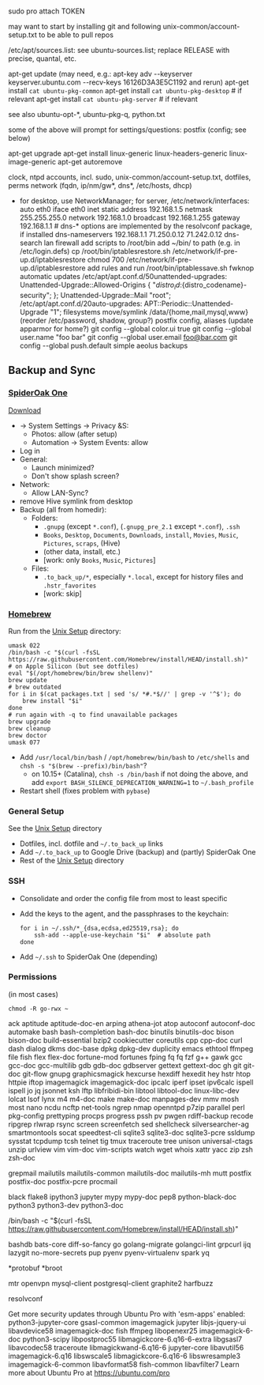 #

sudo pro attach TOKEN

may want to start by installing git and following
unix-common/account-setup.txt to be able to pull repos

/etc/apt/sources.list:
  see ubuntu-sources.list; replace RELEASE with precise, quantal, etc.

apt-get update
(may need, e.g.:
  apt-key adv --keyserver keyserver.ubuntu.com --recv-keys 16126D3A3E5C1192
and rerun)
apt-get install `cat ubuntu-pkg-common`
apt-get install `cat ubuntu-pkg-desktop`  # if relevant
apt-get install `cat ubuntu-pkg-server`  # if relevant

see also ubuntu-opt-*, ubuntu-pkg-q, python.txt

some of the above will prompt for settings/questions:
  postfix (config; see below)

apt-get upgrade
apt-get install linux-generic linux-headers-generic linux-image-generic
apt-get autoremove

clock, ntpd
accounts, incl. sudo, unix-common/account-setup.txt, dotfiles, perms
network (fqdn, ip/nm/gw*, dns*, /etc/hosts, dhcp)
  * for desktop, use NetworkManager; for server, /etc/network/interfaces:
    auto eth0
    iface eth0 inet static
        address 192.168.1.5
        netmask 255.255.255.0
        network 192.168.1.0
        broadcast 192.168.1.255
        gateway 192.168.1.1
        # dns-* options are implemented by the resolvconf package, if installed
        dns-nameservers 192.168.1.1 71.250.0.12 71.242.0.12
        dns-search lan
firewall
  add scripts to /root/bin
  add ~/bin/ to path (e.g. in /etc/login.defs)
  cp /root/bin/iptablesrestore.sh /etc/network/if-pre-up.d/iptablesrestore
  chmod 700 /etc/network/if-pre-up.d/iptablesrestore
  add rules and run /root/bin/iptablessave.sh
fwknop
automatic updates
  /etc/apt/apt.conf.d/50unattended-upgrades:
    Unattended-Upgrade::Allowed-Origins {
            "${distro_id}:${distro_codename}-security";
    };
    Unattended-Upgrade::Mail "root";
  /etc/apt/apt.conf.d/20auto-upgrades:
    APT::Periodic::Unattended-Upgrade "1";
filesystems
move/symlink /data/{home,mail,mysql,www}
(reorder /etc/password, shadow, group?)
postfix config, aliases
(update apparmor for home?)
git config --global color.ui true
git config --global user.name "foo bar"
git config --global user.email foo@bar.com
git config --global push.default simple
aeolus backups

## Backup and Sync

### [SpiderOak One][spideroak-one]

[Download][spideroak-one-dl]

* -> System Settings -> Privacy &S:
    * Photos: allow (after setup)
    * Automation -> System Events: allow
* Log in
* General:
    * Launch minimized?
    * Don't show splash screen?
* Network:
    * Allow LAN-Sync?
* remove Hive symlink from desktop
* Backup (all from homedir):
    * Folders:
        * `.gnupg` (except `*.conf`), (`.gnupg_pre_2.1` except `*.conf`),
          `.ssh`
        * `Books`, `Desktop`, `Documents`, `Downloads`, `install`, `Movies`,
          `Music`, `Pictures`, `scraps`, (Hive)
        * (other data, install, etc.)
        * \[work: only `Books`, `Music`, `Pictures`]
    * Files:
        * `.to_back_up/*`, especially `*.local`, except for history files and
          `.hstr_favorites`
        * \[work: skip]

[spideroak-one]: https://spideroak.com/one/
[spideroak-one-dl]: https://spideroak.com/opendownload/

### [Homebrew][homebrew]

Run from the [Unix Setup][unix-setup] directory:

```shell
umask 022
/bin/bash -c "$(curl -fsSL https://raw.githubusercontent.com/Homebrew/install/HEAD/install.sh)"
# on Apple Silicon (but see dotfiles)
eval "$(/opt/homebrew/bin/brew shellenv)"
brew update
# brew outdated
for i in $(cat packages.txt | sed 's/ *#.*$//' | grep -v '^$'); do
    brew install "$i"
done
# run again with -q to find unavailable packages
brew upgrade
brew cleanup
brew doctor
umask 077
```

* Add `/usr/local/bin/bash` / `/opt/homebrew/bin/bash` to `/etc/shells` and
  `chsh -s "$(brew --prefix)/bin/bash"`?
    * on 10.15+ (Catalina), `chsh -s /bin/bash` if not doing the above, and add
      `export BASH_SILENCE_DEPRECATION_WARNING=1` to `~/.bash_profile`
* Restart shell (fixes problem with `pybase`)

[homebrew]: https://brew.sh/

### General Setup

See the [Unix Setup][unix-setup] directory

* Dotfiles, incl. dotfile and `~/.to_back_up` links
* Add `~/.to_back_up` to Google Drive (backup) and (partly) SpiderOak One
* Rest of the [Unix Setup][unix-setup] directory

### SSH

* Consolidate and order the config file from most to least specific
* Add the keys to the agent, and the passphrases to the keychain:

    ```shell
    for i in ~/.ssh/*_{dsa,ecdsa,ed25519,rsa}; do
        ssh-add --apple-use-keychain "$i"  # absolute path
    done
    ```

* Add `~/.ssh` to SpiderOak One (depending)

### Permissions

(in most cases)

```shell
chmod -R go-rwx ~
```

[unix-setup]: ../unix-common/
[unix-account-setup]: ../unix-common/account-setup.psh

ack
aptitude
aptitude-doc-en
arping
athena-jot
atop
autoconf
autoconf-doc
automake
bash
bash-completion
bash-doc
binutils
binutils-doc
bison
bison-doc
build-essential
bzip2
cookiecutter
coreutils
cpp
cpp-doc
curl
dash
dialog
dkms
doc-base
dpkg
dpkg-dev
duplicity
emacs
ethtool
ffmpeg
file
fish
flex
flex-doc
fortune-mod
fortunes
fping
fq
fq
fzf
g++
gawk
gcc
gcc-doc
gcc-multilib
gdb
gdb-doc
gdbserver
gettext
gettext-doc
gh
git
git-doc
git-flow
gnupg
graphicsmagick
hexcurse
hexdiff
hexedit
hey
hstr
htop
httpie
iftop
imagemagick
imagemagick-doc
ipcalc
iperf
ipset
ipv6calc
ispell
ispell
jo
jq
jsonnet
ksh
lftp
libfribidi-bin
libtool
libtool-doc
linux-libc-dev
lolcat
lsof
lynx
m4
m4-doc
make
make-doc
manpages-dev
mmv
mosh
most
nano
ncdu
ncftp
net-tools
ngrep
nmap
openntpd
p7zip
parallel
perl
pkg-config
prettyping
procps
progress
pssh
pv
pwgen
rdiff-backup
recode
ripgrep
rlwrap
rsync
screen
screenfetch
sed
shellcheck
silversearcher-ag
smartmontools
socat
speedtest-cli
sqlite3
sqlite3-doc
sqlite3-pcre
ssldump
sysstat
tcpdump
tcsh
telnet
tig
tmux
traceroute
tree
unison
universal-ctags
unzip
urlview
vim
vim-doc
vim-scripts
watch
wget
whois
xattr
yacc
zip
zsh
zsh-doc

grepmail
mailutils
mailutils-common
mailutils-doc
mailutils-mh
mutt
postfix
postfix-doc
postfix-pcre
procmail

black
flake8
ipython3
jupyter
mypy
mypy-doc
pep8
python-black-doc
python3
python3-dev
python3-doc

/bin/bash -c "$(curl -fsSL https://raw.githubusercontent.com/Homebrew/install/HEAD/install.sh)"

bashdb
bats-core
diff-so-fancy
go
golang-migrate
golangci-lint
grpcurl
ijq
lazygit
no-more-secrets
pup
pyenv
pyenv-virtualenv
spark
yq

*protobuf
*broot

mtr
openvpn
mysql-client
postgresql-client
graphite2
harfbuzz

resolvconf

Get more security updates through Ubuntu Pro with 'esm-apps' enabled:
  python3-jupyter-core gsasl-common imagemagick jupyter libjs-jquery-ui
  libavdevice58 imagemagick-doc fish ffmpeg libopenexr25 imagemagick-6-doc
  python3-scipy libpostproc55 libmagickcore-6.q16-6-extra libgsasl7
  libavcodec58 traceroute libmagickwand-6.q16-6 jupyter-core libavutil56
  imagemagick-6.q16 libswscale5 libmagickcore-6.q16-6 libswresample3
  imagemagick-6-common libavformat58 fish-common libavfilter7
Learn more about Ubuntu Pro at https://ubuntu.com/pro
